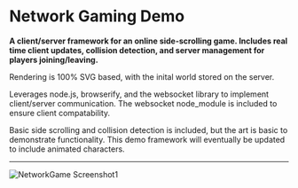 # Network Gaming Demo
<b>A client/server framework for an online side-scrolling game. Includes real time client updates, collision detection, and server management for players joining/leaving.</b>

Rendering is 100% SVG based, with the inital world stored on the server.

Leverages node.js, browserify, and the websocket library to implement client/server communication. The websocket node_module is included to ensure client compatability. 

Basic side scrolling and collision detection is included, but the art is basic to demonstrate functionality. This demo framework will eventually be updated to include animated characters.

<hr>

![NetworkGame Screenshot1](https://i.imgur.com/inLvnuS.png "NetworkGame Screenshot1")
